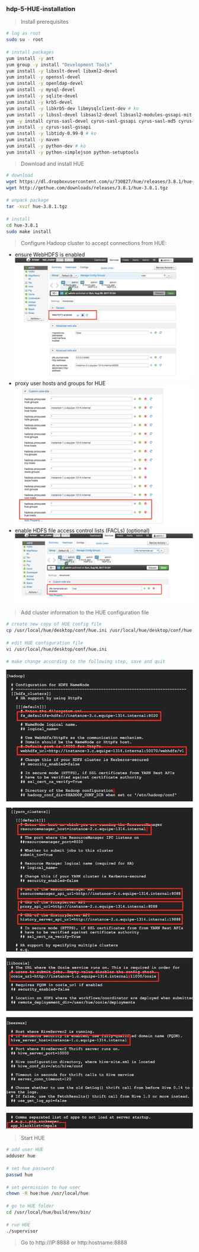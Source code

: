 ### hdp-5-HUE-installation


> Install prerequisites

```sh
# log as root
sudo su - root

# install packages
yum install -y ant
yum group -y install "Development Tools"
yum install -y libxslt-devel libxml2-devel
yum install -y openssl-devel 
yum install -y openldap-devel
yum install -y mysql-devel
yum install -y sqlite-devel
yum install -y krb5-devel
yum install -y libkrb5-dev libmysqlclient-dev # ko
yum install -y libssl-devel libsasl2-devel libsasl2-modules-gssapi-mit # ko
yum -y install cyrus-sasl-devel cyrus-sasl-gssapi cyrus-sasl-md5 cyrus-sasl-plain
yum install -y cyrus-sasl-gssapi
yum install -y libtidy-0.99-0 # ko
yum install -y maven
yum install -y python-dev # ko
yum install -y python-simplejson python-setuptools
```

> Download and install HUE

```sh
# download 
wget https://dl.dropboxusercontent.com/u/730827/hue/releases/3.8.1/hue-3.8.1.tgz
wget http://gethue.com/downloads/releases/3.8.1/hue-3.8.1.tgz

# unpack package
tar -xvzf hue-3.8.1.tgz

# install 
cd hue-3.8.1
sudo make install

```

> Configure Hadoop cluster to accept connections from HUE:
- ensure WebHDFS is enabled
![MetaStore remote database](https://github.com/gamboabdoulraoufou/hdp-5-HUE-installation/blob/master/img/hue_web_hdfs2.png)
- proxy user hosts and groups for HUE
![MetaStore remote database](https://github.com/gamboabdoulraoufou/hdp-5-HUE-installation/blob/master/img/hue_proxy.png)
- enable HDFS file access control lists (FACLs) (optional)
![MetaStore remote database](https://github.com/gamboabdoulraoufou/hdp-5-HUE-installation/blob/master/img/hue_acl.png)


> Add cluster information to the HUE configuration file

```sh
# create new copy of HUE config file
cp /usr/local/hue/desktop/conf/hue.ini /usr/local/hue/desktop/conf/hue.ini.bkp

# edit HUE configuration file
vi /usr/local/hue/desktop/conf/hue.ini

# make change according to the following step, save and quit

```

![MetaStore remote database](https://github.com/gamboabdoulraoufou/hdp-5-HUE-installation/blob/master/img/hue_conf1.png)

![MetaStore remote database](https://github.com/gamboabdoulraoufou/hdp-5-HUE-installation/blob/master/img/hue_conf2.png)

![MetaStore remote database](https://github.com/gamboabdoulraoufou/hdp-5-HUE-installation/blob/master/img/hue_conf3.png)

![MetaStore remote database](https://github.com/gamboabdoulraoufou/hdp-5-HUE-installation/blob/master/img/hue_conf4.png)

![MetaStore remote database](https://github.com/gamboabdoulraoufou/hdp-5-HUE-installation/blob/master/img/hue_conf5.png)

> Start HUE

```sh
# add user HUE
adduser hue

# set hue password
passwd hue

# set permission to hue user
chown -R hue:hue /usr/local/hue

# go to HUE folder
cd /usr/local/hue/build/env/bin/

# run HUE
./supervisor

```

> Go to http://IP:8888 or http:hostname:8888




